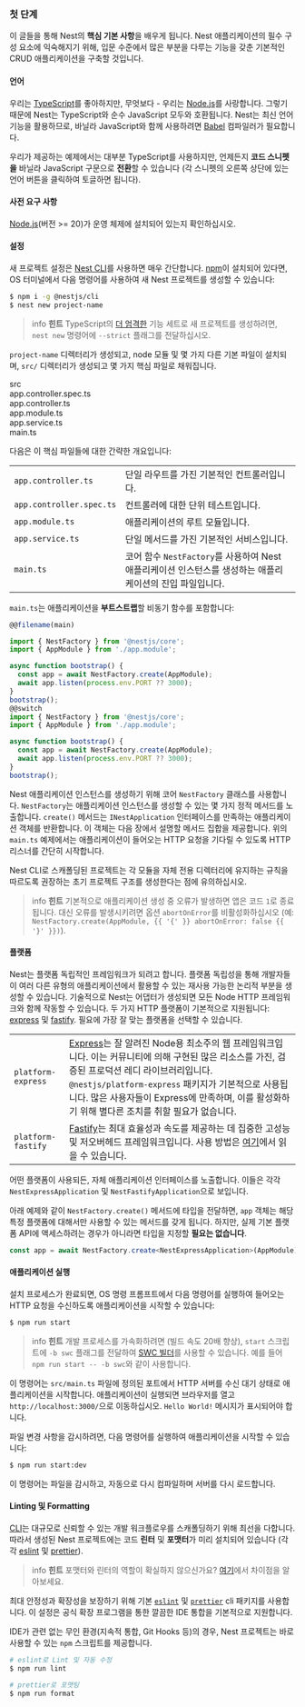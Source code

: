 ### 첫 단계

이 글들을 통해 Nest의 **핵심 기본 사항**을 배우게 됩니다. Nest 애플리케이션의 필수 구성 요소에 익숙해지기 위해, 입문 수준에서 많은 부분을 다루는 기능을 갖춘 기본적인 CRUD 애플리케이션을 구축할 것입니다.

#### 언어

우리는 [TypeScript](https://www.typescriptlang.org/)를 좋아하지만, 무엇보다 - 우리는 [Node.js](https://nodejs.org/en/)를 사랑합니다. 그렇기 때문에 Nest는 TypeScript와 순수 JavaScript 모두와 호환됩니다. Nest는 최신 언어 기능을 활용하므로, 바닐라 JavaScript와 함께 사용하려면 [Babel](https://babeljs.io/) 컴파일러가 필요합니다.

우리가 제공하는 예제에서는 대부분 TypeScript를 사용하지만, 언제든지 **코드 스니펫을** 바닐라 JavaScript 구문으로 **전환**할 수 있습니다 (각 스니펫의 오른쪽 상단에 있는 언어 버튼을 클릭하여 토글하면 됩니다).

#### 사전 요구 사항

[Node.js](https://nodejs.org)(버전 >= 20)가 운영 체제에 설치되어 있는지 확인하십시오.

#### 설정

새 프로젝트 설정은 [Nest CLI](/cli/overview)를 사용하면 매우 간단합니다. [npm](https://www.npmjs.com/)이 설치되어 있다면, OS 터미널에서 다음 명령어를 사용하여 새 Nest 프로젝트를 생성할 수 있습니다:

```bash
$ npm i -g @nestjs/cli
$ nest new project-name
```

> info **힌트** TypeScript의 [더 엄격한](https://www.typescriptlang.org/tsconfig#strict) 기능 세트로 새 프로젝트를 생성하려면, `nest new` 명령어에 `--strict` 플래그를 전달하십시오.

`project-name` 디렉터리가 생성되고, node 모듈 및 몇 가지 다른 기본 파일이 설치되며, `src/` 디렉터리가 생성되고 몇 가지 핵심 파일로 채워집니다.

<div class="file-tree">
  <div class="item">src</div>
  <div class="children">
    <div class="item">app.controller.spec.ts</div>
    <div class="item">app.controller.ts</div>
    <div class="item">app.module.ts</div>
    <div class="item">app.service.ts</div>
    <div class="item">main.ts</div>
  </div>
</div>

다음은 이 핵심 파일들에 대한 간략한 개요입니다:

|                          |                                                                                                                     |
| ------------------------ | ------------------------------------------------------------------------------------------------------------------- |
| `app.controller.ts`      | 단일 라우트를 가진 기본적인 컨트롤러입니다.                                                                             |
| `app.controller.spec.ts` | 컨트롤러에 대한 단위 테스트입니다.                                                                                  |
| `app.module.ts`          | 애플리케이션의 루트 모듈입니다.                                                                               |
| `app.service.ts`         | 단일 메서드를 가진 기본적인 서비스입니다.                                                                               |
| `main.ts`                | 코어 함수 `NestFactory`를 사용하여 Nest 애플리케이션 인스턴스를 생성하는 애플리케이션의 진입 파일입니다. |

`main.ts`는 애플리케이션을 **부트스트랩**할 비동기 함수를 포함합니다:

```typescript
@@filename(main)

import { NestFactory } from '@nestjs/core';
import { AppModule } from './app.module';

async function bootstrap() {
  const app = await NestFactory.create(AppModule);
  await app.listen(process.env.PORT ?? 3000);
}
bootstrap();
@@switch
import { NestFactory } from '@nestjs/core';
import { AppModule } from './app.module';

async function bootstrap() {
  const app = await NestFactory.create(AppModule);
  await app.listen(process.env.PORT ?? 3000);
}
bootstrap();
```

Nest 애플리케이션 인스턴스를 생성하기 위해 코어 `NestFactory` 클래스를 사용합니다. `NestFactory`는 애플리케이션 인스턴스를 생성할 수 있는 몇 가지 정적 메서드를 노출합니다. `create()` 메서드는 `INestApplication` 인터페이스를 만족하는 애플리케이션 객체를 반환합니다. 이 객체는 다음 장에서 설명할 메서드 집합을 제공합니다. 위의 `main.ts` 예제에서는 애플리케이션이 들어오는 HTTP 요청을 기다릴 수 있도록 HTTP 리스너를 간단히 시작합니다.

Nest CLI로 스캐폴딩된 프로젝트는 각 모듈을 자체 전용 디렉터리에 유지하는 규칙을 따르도록 권장하는 초기 프로젝트 구조를 생성한다는 점에 유의하십시오.

> info **힌트** 기본적으로 애플리케이션 생성 중 오류가 발생하면 앱은 코드 `1`로 종료됩니다. 대신 오류를 발생시키려면 옵션 `abortOnError`를 비활성화하십시오 (예: `NestFactory.create(AppModule, {{ '{' }} abortOnError: false {{ '}' }})`).

<app-banner-courses></app-banner-courses>

#### 플랫폼

Nest는 플랫폼 독립적인 프레임워크가 되려고 합니다. 플랫폼 독립성을 통해 개발자들이 여러 다른 유형의 애플리케이션에서 활용할 수 있는 재사용 가능한 논리적 부분을 생성할 수 있습니다. 기술적으로 Nest는 어댑터가 생성되면 모든 Node HTTP 프레임워크와 함께 작동할 수 있습니다. 두 가지 HTTP 플랫폼이 기본적으로 지원됩니다: [express](https://expressjs.com/) 및 [fastify](https://www.fastify.io/). 필요에 가장 잘 맞는 플랫폼을 선택할 수 있습니다.

|                    |                                                                                                                                                                                                                                                                                                                                    |
| ------------------ | ---------------------------------------------------------------------------------------------------------------------------------------------------------------------------------------------------------------------------------------------------------------------------------------------------------------------------------- |
| `platform-express` | [Express](https://expressjs.com/)는 잘 알려진 Node용 최소주의 웹 프레임워크입니다. 이는 커뮤니티에 의해 구현된 많은 리소스를 가진, 검증된 프로덕션 레디 라이브러리입니다. `@nestjs/platform-express` 패키지가 기본적으로 사용됩니다. 많은 사용자들이 Express에 만족하며, 이를 활성화하기 위해 별다른 조치를 취할 필요가 없습니다. |
| `platform-fastify` | [Fastify](https://www.fastify.io/)는 최대 효율성과 속도를 제공하는 데 집중한 고성능 및 저오버헤드 프레임워크입니다. 사용 방법은 [여기](/techniques/performance)에서 읽을 수 있습니다.                                                                                                                                  |

어떤 플랫폼이 사용되든, 자체 애플리케이션 인터페이스를 노출합니다. 이들은 각각 `NestExpressApplication` 및 `NestFastifyApplication`으로 보입니다.

아래 예제와 같이 `NestFactory.create()` 메서드에 타입을 전달하면, `app` 객체는 해당 특정 플랫폼에 대해서만 사용할 수 있는 메서드를 갖게 됩니다. 하지만, 실제 기본 플랫폼 API에 액세스하려는 경우가 아니라면 타입을 지정할 **필요는 없습니다**.

```typescript
const app = await NestFactory.create<NestExpressApplication>(AppModule);
```

#### 애플리케이션 실행

설치 프로세스가 완료되면, OS 명령 프롬프트에서 다음 명령어를 실행하여 들어오는 HTTP 요청을 수신하도록 애플리케이션을 시작할 수 있습니다:

```bash
$ npm run start
```

> info **힌트** 개발 프로세스를 가속화하려면 (빌드 속도 20배 향상), `start` 스크립트에 `-b swc` 플래그를 전달하여 [SWC 빌더](/recipes/swc)를 사용할 수 있습니다. 예를 들어 `npm run start -- -b swc`와 같이 사용합니다.

이 명령어는 `src/main.ts` 파일에 정의된 포트에서 HTTP 서버를 수신 대기 상태로 애플리케이션을 시작합니다. 애플리케이션이 실행되면 브라우저를 열고 `http://localhost:3000/`으로 이동하십시오. `Hello World!` 메시지가 표시되어야 합니다.

파일 변경 사항을 감시하려면, 다음 명령어를 실행하여 애플리케이션을 시작할 수 있습니다:

```bash
$ npm run start:dev
```

이 명령어는 파일을 감시하고, 자동으로 다시 컴파일하며 서버를 다시 로드합니다.

#### Linting 및 Formatting

[CLI](/cli/overview)는 대규모로 신뢰할 수 있는 개발 워크플로우를 스캐폴딩하기 위해 최선을 다합니다. 따라서 생성된 Nest 프로젝트에는 코드 **린터** 및 **포맷터**가 미리 설치되어 있습니다 (각각 [eslint](https://eslint.org/) 및 [prettier](https://prettier.io/)).

> info **힌트** 포맷터와 린터의 역할이 확실하지 않으신가요? [여기](https://prettier.io/docs/en/comparison.html)에서 차이점을 알아보세요.

최대 안정성과 확장성을 보장하기 위해 기본 [`eslint`](https://www.npmjs.com/package/eslint) 및 [`prettier`](https://www.npmjs.com/package/prettier) cli 패키지를 사용합니다. 이 설정은 공식 확장 프로그램을 통한 깔끔한 IDE 통합을 기본적으로 지원합니다.

IDE가 관련 없는 무인 환경(지속적 통합, Git Hooks 등)의 경우, Nest 프로젝트는 바로 사용할 수 있는 `npm` 스크립트를 제공합니다.

```bash
# eslint로 Lint 및 자동 수정
$ npm run lint

# prettier로 포맷팅
$ npm run format
```
